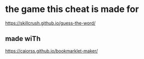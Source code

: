 # **the game this cheat is made for**
https://skillcrush.github.io/guess-the-word/
## **made wiTh**
https://caiorss.github.io/bookmarklet-maker/
